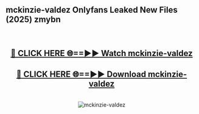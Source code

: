 <h2>mckinzie-valdez Onlyfans Leaked New Files (2025) zmybn</h2>
<br>
<div align="center">
<h2><a href="https://mediafiles.top/mckinzie-valdez&ref=git" rel="nofollow">🔴 CLICK HERE 🌐==►► Watch mckinzie-valdez</a></h2>
<h2><a href="https://mediafiles.top/mckinzie-valdez&ref=git" rel="nofollow">🔴 CLICK HERE 🌐==►► Download mckinzie-valdez</a></h2>
<br>
<a href="https://mediafiles.top/mckinzie-valdez&ref=git" rel="nofollow" data-target="animated-image.originalLink"><img src="https://i.ibb.co.com/xMMVF88/686577567.gif" alt="mckinzie-valdez" style="max-width: 100%; display: inline-block;" data-target="animated-image.originalImage"></a>
</div>
<br>
<br>